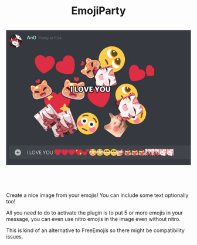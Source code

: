 <h1 align="center">EmojiParty</h1>

<p id="screenshot" align="center">
<br>
<a href="#screenshot"><img src="/EmojiParty.png" alt="Emoji Party in action." title="Use any emote!"></a>
<br>
<h1></h1>
</p>
<br>

Create a nice image from your emojis! You can include some text optionally too!

All you need to do to activate the plugin is to put 5 or more emojis in your message, you can even use nitro emojis in the image even without nitro.

This is kind of an alternative to FreeEmojis so there might be compatibility issues.
